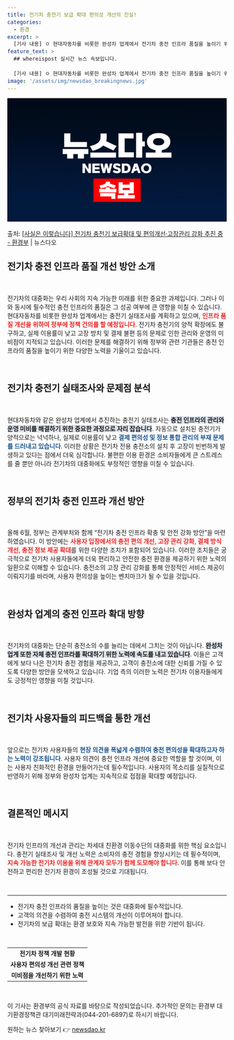 ```yaml
---
title: 전기차 충전기 보급 확대 편의성 개선의 진실!
categories:
  - 환경
excerpt: >
  [기사 내용] ㅇ 현대자동차를 비롯한 완성차 업계에서 전기차 충전 인프라 품질을 높이기 위해 충전기 실태조사…
feature_text: >
  ## whereispost 실시간 뉴스 속보입니다.

  [기사 내용] ㅇ 현대자동차를 비롯한 완성차 업계에서 전기차 충전 인프라 품질을 높이기 위해 충전기 실태조사…
image: '/assets/img/newsdao_breakingnews.jpg'
---
```


![뉴스다오 속보](/assets/img/newsdao_breakingnews.jpg)

<p>출처: <a href="https://newsdao.kr/1924" rel="dofollow">[사실은 이렇습니다] 전기차 충전기 보급확대 및 편의개선·고장관리 강화 추진 중 - 환경부</a> | 뉴스다오</p>

<h2 data-ke-size="size26">전기차 충전 인프라 품질 개선 방안 소개</h2>

<p data-ke-size="size16">&nbsp;</p>

전기차의 대중화는 우리 사회의 지속 가능한 미래를 위한 중요한 과제입니다. 그러나 이와 동시에 필수적인 충전 인프라의 품질은 그 성공 여부에 큰 영향을 미칠 수 있습니다. 현대자동차를 비롯한 완성차 업계에서는 충전기 실태조사를 계획하고 있으며, <b><span style="color: #ee2323;">인프라 품질 개선을 위하여 정부에 정책 건의를 할 예정입니다</span></b>. 전기차 충전기의 양적 확장에도 불구하고, 실제 이용률이 낮고 고장 방치 및 결제 불편 등의 문제로 인한 관리와 운영의 미비점이 지적되고 있습니다. 이러한 문제를 해결하기 위해 정부와 관련 기관들은 충전 인프라의 품질을 높이기 위한 다양한 노력을 기울이고 있습니다. 

<p data-ke-size="size16">&nbsp;</p>

<h2 data-ke-size="size26">전기차 충전기 실태조사와 문제점 분석</h2>

<p data-ke-size="size16">&nbsp;</p>

현대자동차와 같은 완성차 업계에서 추진하는 충전기 실태조사는 <b><span style="background-color: #21538527;">충전 인프라의 관리와 운영 미비를 해결하기 위한 중요한 과정으로 자리 잡습니다</span></b>. 자동으로 설치된 충전기가 양적으로는 넉넉하나, 실제로 이용률이 낮고 <b><span style="color: #1a5490;">결제 편의성 및 정보 통합 관리의 부재 문제를 드러내고 있습니다</span></b>. 이러한 상황은 전기차 전용 충전소의 설치 후 고장이 빈번하게 발생하고 있다는 점에서 더욱 심각합니다. 불편한 이용 환경은 소비자들에게 큰 스트레스를 줄 뿐만 아니라 전기차의 대중화에도 부정적인 영향을 미칠 수 있습니다.

<p data-ke-size="size16">&nbsp;</p>

<h2 data-ke-size="size26">정부의 전기차 충전 인프라 개선 방안</h2>

<p data-ke-size="size16">&nbsp;</p>

올해 6월, 정부는 관계부처와 함께 “전기차 충전 인프라 확충 및 안전 강화 방안”을 마련하였습니다. 이 방안에는 <b><span style="color: #ee2323;">사용자 입장에서의 충전 편의 개선, 고장 관리 강화, 결제 방식 개선, 충전 정보 제공 확대</span></b>를 위한 다양한 조치가 포함되어 있습니다. 이러한 조치들은 궁극적으로 전기차 사용자들에게 더욱 편리하고 안전한 충전 환경을 제공하기 위한 노력의 일환으로 이해할 수 있습니다. 충전소의 고장 관리 강화를 통해 안정적인 서비스 제공이 이뤄지기를 바라며, 사용자 편의성을 높이는 벤치마크가 될 수 있을 것입니다.

<p data-ke-size="size16">&nbsp;</p>

<h2 data-ke-size="size26">완성차 업계의 충전 인프라 확대 방향</h2>

<p data-ke-size="size16">&nbsp;</p>

전기차의 대중화는 단순히 충전소의 수를 늘리는 데에서 그치는 것이 아닙니다. <b><span style="background-color: #21538527;">완성차 업계 또한 자체 충전 인프라를 확대하기 위한 노력에 속도를 내고 있습니다</span></b>. 이들은 고객에게 보다 나은 전기차 충전 경험을 제공하고, 고객이 충전소에 대한 신뢰를 가질 수 있도록 다양한 방안을 모색하고 있습니다. 기업 측의 이러한 노력은 전기차 이용자들에게도 긍정적인 영향을 미칠 것입니다.

<p data-ke-size="size16">&nbsp;</p>

<h2 data-ke-size="size26">전기차 사용자들의 피드백을 통한 개선</h2>

<p data-ke-size="size16">&nbsp;</p>

앞으로는 전기차 사용자들의 <b><span style="color: #1a5490;">현장 의견을 폭넓게 수렴하여 충전 편의성을 확대하고자 하는 노력이 강조됩니다</span></b>. 사용자 의견이 충전 인프라 개선에 중요한 역할을 할 것이며, 이는 사용자 친화적인 환경을 만들어가는데 필수적입니다. 사용자의 목소리를 실질적으로 반영하기 위해 정부와 완성차 업계는 지속적으로 접점을 확대할 예정입니다. 

<p data-ke-size="size16">&nbsp;</p>

<h2 data-ke-size="size26">결론적인 메시지</h2>

<p data-ke-size="size16">&nbsp;</p>

전기차 인프라의 개선과 관리는 차세대 친환경 이동수단의 대중화를 위한 핵심 요소입니다. 충전기 실태조사 및 개선 노력은 소비자의 충전 경험을 향상시키는 데 필수적이며, <b><span style="color: #ee2323;">지속 가능한 전기차 이용을 위해 관계자 모두가 함께 도모해야 합니다</span></b>. 이를 통해 보다 안전하고 편리한 전기차 환경이 조성될 것으로 기대됩니다.

<p data-ke-size="size16">&nbsp;</p>

<hr>

<ul>
<li>전기차 충전 인프라의 품질을 높이는 것은 대중화에 필수적입니다.</li>
<li>고객의 의견을 수렴하여 충전 시스템의 개선이 이루어져야 합니다.</li>
<li>전기차의 보급 확대는 환경 보호와 지속 가능한 발전을 위한 기반이 됩니다.</li>
</ul>

<p data-ke-size="size16">&nbsp;</p>

<table>
<tr>
<td style="text-align: center; height: 17px;"><b>전기차 정책 개발 현황</b></td>
</tr>
<tr>
<td style="text-align: center; height: 17px;"><b>사용자 편의성 개선 관련 정책</b></td>
</tr>
<tr>
<td style="text-align: center; height: 17px;"><b>미비점을 개선하기 위한 노력</b></td>
</tr>
</table> 

<p data-ke-size="size16">&nbsp;</p> 

이 기사는 환경부의 공식 자료를 바탕으로 작성되었습니다. 추가적인 문의는 환경부 대기환경정책관 대기미래전략과(044-201-6897)로 하시기 바랍니다. 

원하는 뉴스 찾아보기 👉 <a href="https://newsdao.kr" rel="dofollow">newsdao.kr</a>


